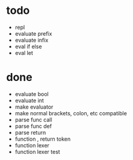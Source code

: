 # todo

- repl
- evaluate prefix
- evaluate infix
- eval if else
- eval let

# done

- evaluate bool
- evaluate int
- make evaluator
- make normal brackets, colon, etc compatible
- parse func call
- parse func def
- parse return
- function , return token
- function lexer
- function lexer test
